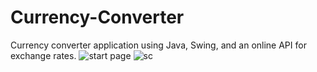 # Currency-Converter
Currency converter application using Java, Swing, and an online API for exchange rates.
![start page](https://user-images.githubusercontent.com/83073238/208259327-31c7aad1-984b-49ce-a9c9-6fd4490240ea.png)
![sc](https://user-images.githubusercontent.com/83073238/207872937-ddfbd952-a96e-4dab-9e07-9453766767f5.png)
